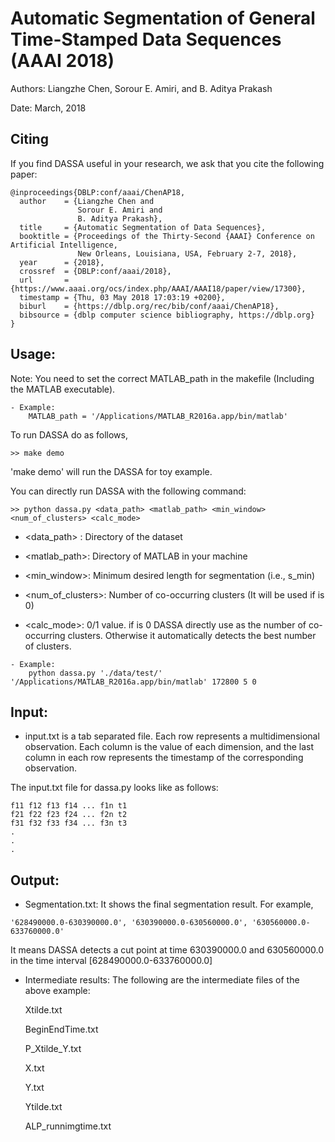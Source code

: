 Automatic Segmentation of General Time-Stamped Data Sequences (AAAI 2018)
==========================================================================

Authors: Liangzhe Chen, Sorour E. Amiri, and B. Aditya Prakash

Date: March, 2018

Citing
------
If you find DASSA useful in your research, we ask that you cite the following paper:
```
@inproceedings{DBLP:conf/aaai/ChenAP18,
  author    = {Liangzhe Chen and
               Sorour E. Amiri and
               B. Aditya Prakash},
  title     = {Automatic Segmentation of Data Sequences},
  booktitle = {Proceedings of the Thirty-Second {AAAI} Conference on Artificial Intelligence,
               New Orleans, Louisiana, USA, February 2-7, 2018},
  year      = {2018},
  crossref  = {DBLP:conf/aaai/2018},
  url       = {https://www.aaai.org/ocs/index.php/AAAI/AAAI18/paper/view/17300},
  timestamp = {Thu, 03 May 2018 17:03:19 +0200},
  biburl    = {https://dblp.org/rec/bib/conf/aaai/ChenAP18},
  bibsource = {dblp computer science bibliography, https://dblp.org}
}
```

Usage:
-----
Note: You need to set the correct MATLAB_path in the makefile (Including the MATLAB executable).
```
- Example:
    MATLAB_path = '/Applications/MATLAB_R2016a.app/bin/matlab'
```    
To run DASSA do as follows,
```
>> make demo  
```

'make demo' will run the DASSA for toy example. 

You can directly run DASSA with the following command:
```
>> python dassa.py <data_path> <matlab_path> <min_window> <num_of_clusters> <calc_mode>
```

- <data_path> : Directory of the dataset
 
- <matlab_path>: Directory of MATLAB in your machine

- <min_window>: Minimum desired length for segmentation (i.e., s_min)

- <num_of_clusters>: Number of co-occurring clusters (It will be used if <calc mode> is 0)

- <calc_mode>: 0/1 value. if <calc mode> is 0 DASSA directly use <num of clusters> as the number  of co-occurring clusters. Otherwise it automatically detects the best number of clusters.

```
- Example: 
    python dassa.py './data/test/' '/Applications/MATLAB_R2016a.app/bin/matlab' 172800 5 0
```



Input: 
------
- input.txt is a tab separated file. Each row represents a multidimensional observation. Each column is the value of each dimension, and the last column in each row represents the timestamp of the corresponding observation.

The input.txt file for dassa.py looks like as follows:

```
f11 f12 f13 f14 ... f1n t1
f21 f22 f23 f24 ... f2n t2
f31 f32 f33 f34 ... f3n t3
.
.
.
```



Output:
-------

- Segmentation.txt: It shows the final segmentation result. For example,
```
'628490000.0-630390000.0', '630390000.0-630560000.0', '630560000.0-633760000.0'
```

It means DASSA detects a cut point at time 630390000.0 and 630560000.0 in the time interval [628490000.0-633760000.0]

- Intermediate results:
The following are the intermediate files of the above example:

    Xtilde.txt
    
    BeginEndTime.txt
    
    P_Xtilde_Y.txt
    
    X.txt
    
    Y.txt
    
    Ytilde.txt
    
    ALP_runnimgtime.txt

